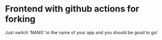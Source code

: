 # Frontend with github actions for forking

Just switch 'NANG' to the name of your app and you should be good to go!
